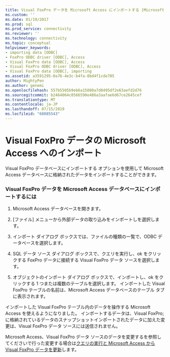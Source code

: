```yaml
---
title: Visual FoxPro データを Microsoft Access にインポートする |Microsoft Docs
ms.custom: ''
ms.date: 01/19/2017
ms.prod: sql
ms.prod_service: connectivity
ms.reviewer: ''
ms.technology: connectivity
ms.topic: conceptual
helpviewer_keywords:
- importing data [ODBC]
- FoxPro ODBC driver [ODBC], Access
- Visual FoxPro data [ODBC], Access
- Visual FoxPro ODBC driver [ODBC], Access
- Visual FoxPro data [ODBC], importing
ms.assetid: a3591295-0a76-4e3c-b4fa-8bd4f1cde705
author: MightyPen
ms.author: genemi
ms.openlocfilehash: 557b5505b9eb6a15080a7d0495df2e63aefd2d76
ms.sourcegitcommit: b2464064c0566590e486a3aafae6d67ce2645cef
ms.translationtype: MT
ms.contentlocale: ja-JP
ms.lasthandoff: 07/15/2019
ms.locfileid: "68085543"
---
```

# <a name="importing-visual-foxpro-data-into-microsoft-access"></a>Visual FoxPro データの Microsoft Access へのインポート
Visual FoxPro データベースにインポートする オプションを使用して Microsoft Access データベースに格納されたデータをインポートすることができます。  
  
### <a name="to-import-visual-foxpro-data-into-a-microsoft-access-database"></a>Visual FoxPro データを Microsoft Access データベースにインポートするには  
  
1.  Microsoft Access データベースを開きます。  
  
2.  [ファイル] メニューから外部データの取り込みをインポートしを選択します。  
  
3.  インポート ダイアログ ボックスでは、ファイルの種類の一覧で、ODBC データベースを選択します。  
  
4.  SQL データ ソース ダイアログ ボックスで、クエリを実行し、ok をクリックする FoxPro データに接続する Visual FoxPro データ ソースを選択します。  
  
5.  オブジェクトのインポート ダイアログ ボックスで、インポートし、ok をクリックする 1 つまたは複数のテーブルを選択します。 インポートした Visual FoxPro テーブルの名前は、Microsoft Access データベースのテーブル タブに表示されます。  
  
 インポートした Visual FoxPro テーブル内のデータを操作する Microsoft Access を使えるようになりました。 インポートするデータは、Visual FoxPro; に格納されているデータのスナップショットインポートされたデータに加えた変更は、Visual FoxPro データ ソースには送信されません。  
  
 Microsoft Access、Visual FoxPro データ ソースのデータを変更するを参照してくださいで行った変更する場合は[クエリの実行と Microsoft Access から Visual FoxPro データを更新](../../odbc/microsoft/querying-and-updating-visual-foxpro-data-from-microsoft-access.md)します。
